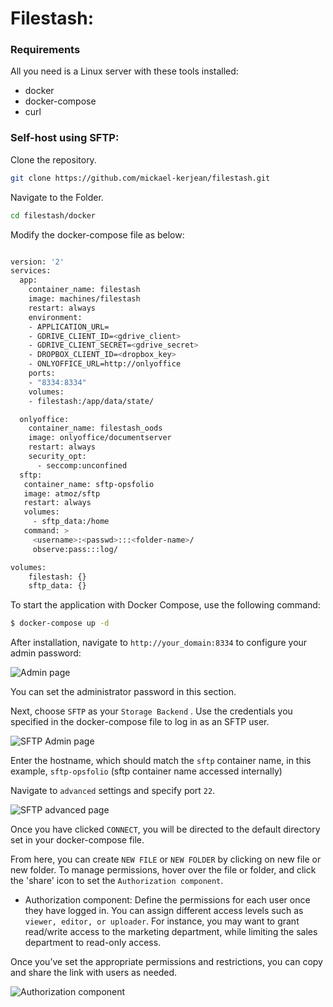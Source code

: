# Filestash:

### Requirements
All you need is a Linux server with these tools installed:

- docker
- docker-compose
- curl

### Self-host using SFTP:

Clone the repository.

```   bash
git clone https://github.com/mickael-kerjean/filestash.git
```

Navigate to the Folder.  

``` bash
cd filestash/docker
```

Modify the docker-compose file as below:

```  bash

version: '2'
services:
  app:
    container_name: filestash
    image: machines/filestash
    restart: always
    environment:
    - APPLICATION_URL=
    - GDRIVE_CLIENT_ID=<gdrive_client>
    - GDRIVE_CLIENT_SECRET=<gdrive_secret>
    - DROPBOX_CLIENT_ID=<dropbox_key>
    - ONLYOFFICE_URL=http://onlyoffice
    ports:
    - "8334:8334"
    volumes:
    - filestash:/app/data/state/

  onlyoffice:
    container_name: filestash_oods
    image: onlyoffice/documentserver
    restart: always
    security_opt:
      - seccomp:unconfined
  sftp:
   container_name: sftp-opsfolio
   image: atmoz/sftp
   restart: always
   volumes:
     - sftp_data:/home
   command: >
     <username>:<passwd>:::<folder-name>/
     observe:pass:::log/

volumes:
    filestash: {}
    sftp_data: {}
```


To start the application with Docker Compose, use the following command:

```bash
$ docker-compose up -d
```


After installation, navigate to `http://your_domain:8334` to configure your admin password:

![Admin page](/images/adminpage.png) 

You can set the administrator password in this section.

Next, choose `SFTP` as your `Storage Backend` . Use the credentials you specified in the docker-compose file to log in as an SFTP user.

![SFTP Admin page](/images/SFTP-login.png) 


Enter the hostname, which should match the `sftp` container name, in this example, `sftp-opsfolio` (sftp container name accessed internally) 

Navigate to `advanced` settings and specify port `22`.

![SFTP advanced page](/images/SFTP-advanced.png) 

Once you have clicked `CONNECT`, you will be directed to the default directory set in your docker-compose file.

From here, you can create `NEW FILE` or `NEW FOLDER` by clicking on new file or new folder. To manage permissions, hover over the file or folder, and click the 'share' icon to set the  `Authorization component`.

- Authorization component: Define the permissions for each user once they have logged in. You can assign different access levels such as `viewer, editor, or uploader`. For instance, you may want to grant read/write access to the marketing department, while limiting the sales department to read-only access.

Once you’ve set the appropriate permissions and restrictions, you can copy and share the link with users as needed.

![Authorization component](/images/Authorization-component.png)
